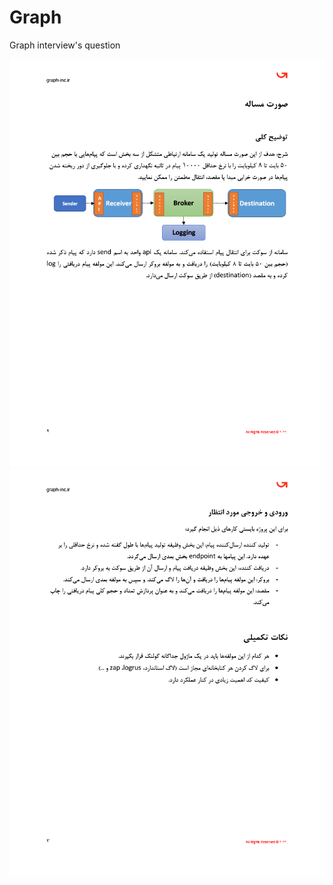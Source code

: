 # Graph
Graph interview's question

![Alt text](api-docs/images/Q-Golang3.png "Architect")
![Alt text](api-docs/images/Q-Golang4.png "Architect")